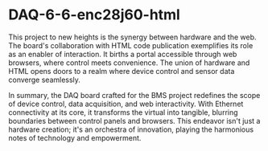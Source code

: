 # DAQ-6-6-enc28j60-html
This project to new heights is the synergy between hardware and the web. The board's collaboration with HTML code publication exemplifies its role as an enabler of interaction. It births a portal accessible through web browsers, where control meets convenience. The union of hardware and HTML opens doors to a realm where device control and sensor data converge seamlessly.

In summary, the DAQ board crafted for the BMS project redefines the scope of device control, data acquisition, and web interactivity. With Ethernet connectivity at its core, it transforms the virtual into tangible, blurring boundaries between control panels and browsers. This endeavor isn't just a hardware creation; it's an orchestra of innovation, playing the harmonious notes of technology and empowerment.
